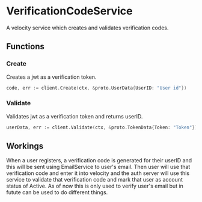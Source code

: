 
# VerificationCodeService

A velocity service which creates and validates verification codes.

## Functions

### Create

Creates a jwt as a verification token.

```go
code, err := client.Create(ctx, &proto.UserData{UserID: "User id"})
```

### Validate

Validates jwt as a verification token and returns userID.

```go
userData, err := client.Validate(ctx, &proto.TokenData{Token: "Token"})
```

## Workings

When a user registers, a verification code is generated for their userID and this will be sent using EmailService to user's email. Then user will use that verification code and enter it into velocity and the auth server will use this service to validate that verification code and mark that user as account status of Active. As of now this is only used to verify user's email but in futute can be used to do different things.
